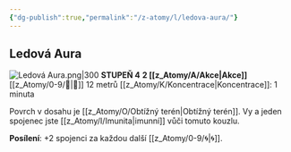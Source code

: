 ```yaml
---
{"dg-publish":true,"permalink":"/z-atomy/l/ledova-aura/"}
---
```


## Ledová Aura
![Ledová Aura.png|300](/img/user/z_img/Ledov%C3%A1%20Aura.png)
**STUPEŇ 4**
**2 [[z_Atomy/A/Akce\|Akce]]**
[[z_Atomy/0-9/🫱\|🫱]] 12 metrů
[[z_Atomy/K/Koncentrace\|Koncentrace]]: 1 minuta

Povrch v dosahu je [[z_Atomy/O/Obtížný terén\|Obtížný terén]].
Vy a jeden spojenec jste [[z_Atomy/I/Imunita\|imunní]] vůči tomuto kouzlu.

**Posílení**: +2 spojenci za každou další [[z_Atomy/0-9/🌀\|🌀]].